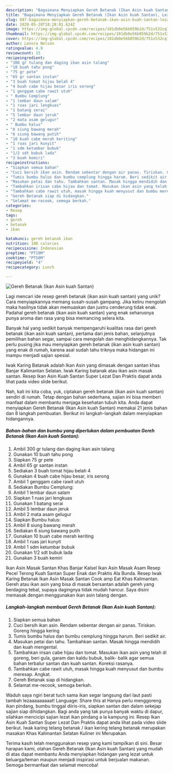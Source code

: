 ```yaml
---
description: "Bagaimana Menyiapkan Gereh Betanak (Ikan Asin kuah Santan), Lezat"
title: "Bagaimana Menyiapkan Gereh Betanak (Ikan Asin kuah Santan), Lezat"
slug: 687-bagaimana-menyiapkan-gereh-betanak-ikan-asin-kuah-santan-lezat
date: 2020-05-28T18:28:01.624Z
image: https://img-global.cpcdn.com/recipes/101db0e56b059b2d/751x532cq70/gereh-betanak-ikan-asin-kuah-santan-foto-resep-utama.jpg
thumbnail: https://img-global.cpcdn.com/recipes/101db0e56b059b2d/751x532cq70/gereh-betanak-ikan-asin-kuah-santan-foto-resep-utama.jpg
cover: https://img-global.cpcdn.com/recipes/101db0e56b059b2d/751x532cq70/gereh-betanak-ikan-asin-kuah-santan-foto-resep-utama.jpg
author: Lenora Nelson
ratingvalue: 4.9
reviewcount: 15
recipeingredient:
- "300 gr tulang dan daging ikan asin talang"
- "10 buah tahu pong"
- "75 gr pete"
- "65 gr santan instan"
- "3 buah tomat hijau belah 4"
- "4 buah cabe hijau besar iris serong"
- "1 genggam cabe rawit utuh"
- " Bumbu Cemplung"
- "1 lembar daun salam"
- "1 ruas jari lengkuas"
- "1 batang serai"
- "5 lembar daun jeruk"
- "2 mata asam gelugur"
- " Bumbu halus"
- "8 siung bawang merah"
- "6 siung bawang putih"
- "10 buah cabe merah keriting"
- "1 ruas jari kunyit"
- "1 sdm ketumbar bubuk"
- "1/2 sdt bubuk lada"
- "3 buah kemiri"
recipeinstructions:
- "Siapkan semua bahan"
- "Cuci bersih ikan asin. Rendam sebentar dengan air panas. Tiriskan. Goreng hingga kering"
- "Tumis bumbu halus dan bumbu cemplung hingga harum. Beri sedikit air."
- "Masukan petai dan tahu. Tambahkan santan. Masak hingga mendidih dan kuah mengental."
- "Tambahkan irisan cabe hijau dan tomat. Masukan ikan asin yang telah di goreng, beri gula, garam dan kaldu bubuk, balik- balik agar semua bahan terbalur santan dan kuah santan. Koreksi rasanya."
- "Tambahkan cabe rawit utuh, masak hingga kuah menyusut dan bumbu meresap. Angkat."
- "Gereh Betanak siap di hidangkan."
- "Selamat me-recook, semoga berkah."
categories:
- Resep
tags:
- gereh
- betanak
- ikan

katakunci: gereh betanak ikan 
nutrition: 108 calories
recipecuisine: Indonesian
preptime: "PT19M"
cooktime: "PT58M"
recipeyield: "4"
recipecategory: Lunch

---
```



![Gereh Betanak (Ikan Asin kuah Santan)](https://img-global.cpcdn.com/recipes/101db0e56b059b2d/751x532cq70/gereh-betanak-ikan-asin-kuah-santan-foto-resep-utama.jpg)

Lagi mencari ide resep gereh betanak (ikan asin kuah santan) yang unik? Cara menyiapkannya memang susah-susah gampang. Jika keliru mengolah maka hasilnya tidak akan memuaskan dan justru cenderung tidak enak. Padahal gereh betanak (ikan asin kuah santan) yang enak seharusnya punya aroma dan rasa yang bisa memancing selera kita.

Banyak hal yang sedikit banyak mempengaruhi kualitas rasa dari gereh betanak (ikan asin kuah santan), pertama dari jenis bahan, selanjutnya pemilihan bahan segar, sampai cara mengolah dan menghidangkannya. Tak perlu pusing jika mau menyiapkan gereh betanak (ikan asin kuah santan) yang enak di rumah, karena asal sudah tahu triknya maka hidangan ini mampu menjadi sajian spesial.

Iwak Karing Batanak adalah Ikan Asin yang dimasak dengan santan khas Banjar Kalimantan Selatan. Iwak Karing batanak atau ikan asin masak santan. Resep Ikan Asin Kuah Santan Super Lezat Dan Praktis dapat anda lihat pada video slide berikut.


Nah, kali ini kita coba, yuk, ciptakan gereh betanak (ikan asin kuah santan) sendiri di rumah. Tetap dengan bahan sederhana, sajian ini bisa memberi manfaat dalam membantu menjaga kesehatan tubuh kita. Anda dapat menyiapkan Gereh Betanak (Ikan Asin kuah Santan) memakai 21 jenis bahan dan 8 langkah pembuatan. Berikut ini langkah-langkah dalam menyiapkan hidangannya.

<!--inarticleads1-->

##### Bahan-bahan dan bumbu yang diperlukan dalam pembuatan Gereh Betanak (Ikan Asin kuah Santan):

1. Ambil 300 gr tulang dan daging ikan asin talang
1. Gunakan 10 buah tahu pong
1. Siapkan 75 gr pete
1. Ambil 65 gr santan instan
1. Sediakan 3 buah tomat hijau belah 4
1. Gunakan 4 buah cabe hijau besar, iris serong
1. Ambil 1 genggam cabe rawit utuh
1. Sediakan  Bumbu Cemplung:
1. Ambil 1 lembar daun salam
1. Siapkan 1 ruas jari lengkuas
1. Gunakan 1 batang serai
1. Ambil 5 lembar daun jeruk
1. Ambil 2 mata asam gelugur
1. Siapkan  Bumbu halus:
1. Ambil 8 siung bawang merah
1. Sediakan 6 siung bawang putih
1. Gunakan 10 buah cabe merah keriting
1. Ambil 1 ruas jari kunyit
1. Ambil 1 sdm ketumbar bubuk
1. Gunakan 1/2 sdt bubuk lada
1. Gunakan 3 buah kemiri


Ikan Asin Masak Santan Khas Banjar Kalsel Ikan Asin Masak Asam Resep Pecel Terong Kuah Santan Super Enak dan Praktis Ala Bunda. Resep Iwak Karing Betanak Ikan Asin Masak Santan Cook amp Eat Khas Kalimantan. Gereh atau ikan asin yang bisa di masak bersantan adalah gereh yang berdaging tebal, supaya dagingnya tidak mudah hancur. Saya disini memasak dengan menggunakan ikan asin talang dengan. 

<!--inarticleads2-->

##### Langkah-langkah membuat Gereh Betanak (Ikan Asin kuah Santan):

1. Siapkan semua bahan
1. Cuci bersih ikan asin. Rendam sebentar dengan air panas. Tiriskan. Goreng hingga kering
1. Tumis bumbu halus dan bumbu cemplung hingga harum. Beri sedikit air.
1. Masukan petai dan tahu. Tambahkan santan. Masak hingga mendidih dan kuah mengental.
1. Tambahkan irisan cabe hijau dan tomat. Masukan ikan asin yang telah di goreng, beri gula, garam dan kaldu bubuk, balik- balik agar semua bahan terbalur santan dan kuah santan. Koreksi rasanya.
1. Tambahkan cabe rawit utuh, masak hingga kuah menyusut dan bumbu meresap. Angkat.
1. Gereh Betanak siap di hidangkan.
1. Selamat me-recook, semoga berkah.


Waduh saya ngiri berat tuch sama ikan segar langsung dari laut pasti tambah lezaaaaaaaaat! Language: Share this at Hanya perlu menggoreng ikan pindang, bumbu tinggal diiris-iris, siapkan santan dan dalam sekejap sajian siap dihidangkan. Bagi anda yang tak punya banyak waktu di dapur, silahkan mencicipi sajian lezat ikan pindang a la kampung ini. Resep Ikan Asin Kuah Santan Super Lezat Dan Praktis dapat anda lihat pada video slide berikut. Iwak karing telang betanak / ikan kering telang betanak merupakan masakan Khas Kalimantan Selatan Kuliner ini Merupakan. 

Terima kasih telah menggunakan resep yang kami tampilkan di sini. Besar harapan kami, olahan Gereh Betanak (Ikan Asin kuah Santan) yang mudah di atas dapat membantu Anda menyiapkan hidangan yang lezat untuk keluarga/teman maupun menjadi inspirasi untuk berjualan makanan. Semoga bermanfaat dan selamat mencoba!
